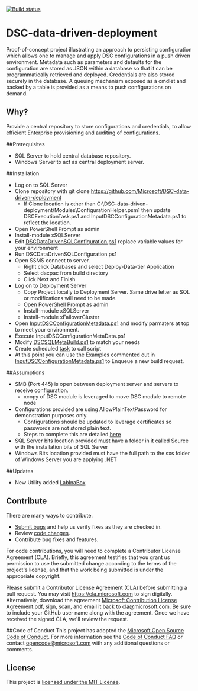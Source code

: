[![Build status](https://ci.appveyor.com/api/projects/status/6a59vfritv4kbc7d/branch/master?svg=true)](https://ci.appveyor.com/project/Microsoft/DSC-data-driven-deployment/branch/master)

# DSC-data-driven-deployment
Proof-of-concept project illustrating an approach to persisting configuration which allows one to manage and apply DSC configurations in a push driven environment.  Metadata such as parameters and defaults for the configuration are stored as JSON within a database so that it can be programmatically retrieved and deployed. Credentials are also stored securely in the database.  A queuing mechanism exposed as a cmdlet and backed by a table is provided as a means to push configurations on demand.  


## Why?
Provide a central repository to store configurations and credentials, to allow efficient Enterprise provisioning and auditing of configurations.

##Prerequisites
* SQL Server to hold central database repository.
* Windows Server to act as central deployment server.


##Installation
* Log on to SQL Server
* Clone repository with git clone https://github.com/Microsoft/DSC-data-driven-deployment 
	* If Clone location is other than C:\DSC-data-driven-deployment\Modules\ConfigurationHelper.psm1 then update DSCExecutionTask.ps1 and InputDSCConfigurationMetadata.ps1 to reflect the location.
* Open PowerShell Prompt as admin
* Install-module xSQLServer
* Edit [DSCDataDrivenSQLConfiguration.ps1](https://github.com/Microsoft/DSC-data-driven-deployment/blob/dev/scripts/DSCDataDrivenSQLConfiguration.ps1) replace variable values for your environment
* Run DSCDataDrivenSQLConfiguration.ps1
* Open SSMS connect to server.
	* Right click Databases and select Deploy-Data-tier Application
	* Select dacpac from build directory
	* Click Next and Finish
* Log on to Deployment Server
	* Copy Project locally to Deployment Server. Same drive letter as SQL or modifications will need to be made.
	* Open PowerShell Prompt as admin
	* Install-module xSQLServer
	* Install-module xFailoverCluster
* Open [InputDSCConfigurationMetadata.ps1](https://github.com/Microsoft/DSC-data-driven-deployment/blob/dev/scripts/InputDSCConfigurationMetaData.ps1) and modify parmaters at top to meet your environment.
* Execute InputDSCConfigurationMetaData.ps1
* Modify [DSCSQLMetaBuild.ps1](https://github.com/Microsoft/DSC-data-driven-deployment/blob/dev/scripts/DSCSQLMetaBuild.ps1) to match your needs
* Create scheduled [task](https://github.com/Microsoft/DSC-data-driven-deployment/blob/dev/scripts/DSCExecutionTask.ps1) to call script
* At this point you can use the Examples commented out in [InputDSCConfigurationMetadata.ps1](https://github.com/Microsoft/DSC-data-driven-deployment/blob/dev/scripts/InputDSCConfigurationMetaData.ps1) to Enqueue a new build request.

##Assumptions

* SMB (Port 445) is open between deployment server and servers to receive configuration.
	* xcopy of DSC module is leveraged to move DSC module to remote node
* Configurations provided are using AllowPlainTextPassword for demonstration purposes only.
	* Configurations should be updated to leverage certificates so passwords are not stored plain text.
	* Steps to complete this are detailed [here](https://blogs.msdn.microsoft.com/troy_aults_blog/2016/04/25/sql-dsc-encrypted-configuration/)
* SQL Server bits location provided must have a folder in it called Source with the installation bits of SQL Server 
* Windows Bits location provided must have the full path to the sxs folder of Windows Server you are applying .NET 

##Updates
* New Utility added [LabInaBox](https://github.com/Microsoft/DSC-data-driven-deployment/tree/dev/utility/LabInaBox)

## Contribute
There are many ways to contribute.

* [Submit bugs](https://github.com/Microsoft/DSC-data-driven-deployment/issues) and help us verify fixes as they are checked in.
* Review [code changes](https://github.com/Microsoft/DSC-data-driven-deployment/pulls).
* Contribute bug fixes and features.

For code contributions, you will need to complete a Contributor License Agreement (CLA). Briefly, this agreement testifies that you grant us permission to use the submitted change according to the terms of the project's license, and that the work being submitted is under the appropriate copyright.

Please submit a Contributor License Agreement (CLA) before submitting a pull request. You may visit <https://cla.microsoft.com> to sign digitally. Alternatively, download the agreement [Microsoft Contribution License Agreement.pdf](https://cla.microsoft.com/cladoc/microsoft-contribution-license-agreement.pdf), sign, scan, and email it back to <cla@microsoft.com>. Be sure to include your GitHub user name along with the agreement. Once we have received the signed CLA, we'll review the request.

##Code of Conduct 
This project has adopted the [Microsoft Open Source Code of Conduct](https://opensource.microsoft.com/codeofconduct/).
For more information see the [Code of Conduct FAQ](https://opensource.microsoft.com/codeofconduct/faq/) or contact [opencode@microsoft.com](mailto:opencode@microsoft.com) with any additional questions or comments.
## License

This project is [licensed under the MIT License](LICENSE).